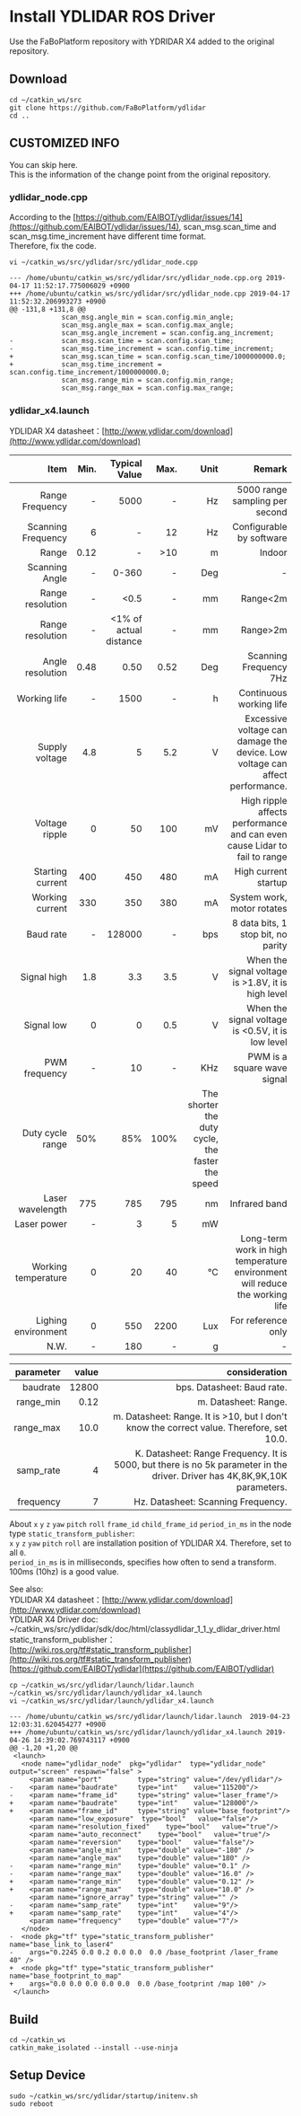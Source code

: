 # Install YDLIDAR ROS Driver
Use the FaBoPlatform repository with YDRIDAR X4 added to the original repository.
## Download
```
cd ~/catkin_ws/src
git clone https://github.com/FaBoPlatform/ydlidar
cd ..
```

## CUSTOMIZED INFO
You can skip here.<br>
This is the information of the change point from the original repository.

### ydlidar_node.cpp
According to the [https://github.com/EAIBOT/ydlidar/issues/14](https://github.com/EAIBOT/ydlidar/issues/14), scan_msg.scan_time and scan_msg.time_increment have different time format.<br>
Therefore, fix the code.<br>
```
vi ~/catkin_ws/src/ydlidar/src/ydlidar_node.cpp

--- /home/ubuntu/catkin_ws/src/ydlidar/src/ydlidar_node.cpp.org	2019-04-17 11:52:17.775006029 +0900
+++ /home/ubuntu/catkin_ws/src/ydlidar/src/ydlidar_node.cpp	2019-04-17 11:52:32.206993273 +0900
@@ -131,8 +131,8 @@
             scan_msg.angle_min = scan.config.min_angle;
             scan_msg.angle_max = scan.config.max_angle;
             scan_msg.angle_increment = scan.config.ang_increment;
-            scan_msg.scan_time = scan.config.scan_time;
-            scan_msg.time_increment = scan.config.time_increment;
+            scan_msg.scan_time = scan.config.scan_time/1000000000.0;
+            scan_msg.time_increment = scan.config.time_increment/1000000000.0;
             scan_msg.range_min = scan.config.min_range;
             scan_msg.range_max = scan.config.max_range;
```

### ydlidar_x4.launch
YDLIDAR X4 datasheet：[http://www.ydlidar.com/download](http://www.ydlidar.com/download)<br>

| Item | Min. | Typical Value | Max. | Unit | Remark |
|--:|--:|--:|--:|--:|--:|
| Range Frequency | - | 5000 | - | Hz | 5000 range sampling per second |
| Scanning Frequency | 6 | - | 12 | Hz | Configurable by software |
| Range | 0.12 | - | >10 | m | Indoor |
| Scanning Angle | - | 0-360 | - | Deg | - |
| Range resolution | - | <0.5 | - | mm | Range<2m |
| Range resolution | - | <1% of actual distance | - | mm | Range>2m |
| Angle resolution | 0.48 | 0.50 | 0.52 | Deg | Scanning Frequency 7Hz|
| Working life | - | 1500 | - | h | Continuous working life |
| Supply voltage | 4.8 | 5 | 5.2 | V | Excessive voltage can damage the device. Low voltage can affect performance. |
| Voltage ripple | 0 | 50 | 100 | mV | High ripple affects performance and can even cause Lidar to fail to range |
| Starting current | 400 | 450 | 480 | mA | High current startup |
| Working current | 330 | 350 | 380 | mA | System work, motor rotates |
| Baud rate | - | 128000 | - | bps | 8 data bits, 1 stop bit, no parity |
| Signal high | 1.8 | 3.3 | 3.5 | V | When the signal voltage is >1.8V, it is high level |
| Signal low | 0 | 0 | 0.5 | V | When the signal voltage is <0.5V, it is low level |
| PWM frequency | - | 10 | - | KHz | PWM is a square wave signal |
| Duty cycle range | 50% | 85% | 100% | The shorter the duty cycle, the faster the speed |
| Laser wavelength | 775 | 785 | 795 | nm | Infrared band |
| Laser power | - | 3 | 5 | mW |
| Working temperature | 0 | 20 | 40 | ℃ | Long-term work in high temperature environment will reduce the working life |
| Lighing environment | 0 | 550 | 2200 | Lux | For reference only |
| N.W. | - | 180 | - | g | - |

| parameter | value | consideration |
|--:|--:|--:|
| baudrate | 12800 | bps. Datasheet: Baud rate. |
| range_min | 0.12 | m. Datasheet: Range. |
| range_max | 10.0 | m. Datasheet: Range. It is >10, but I don't know the correct value. Therefore, set 10.0. |
| samp_rate | 4 | K. Datasheet: Range Frequency. It is 5000, but there is no 5k parameter in the driver. Driver has 4K,8K,9K,10K parameters. |
| frequency | 7 | Hz. Datasheet: Scanning Frequency. |

About `x` `y` `z` `yaw` `pitch` `roll` `frame_id` `child_frame_id` `period_in_ms` in the node type `static_transform_publisher`:<br>
`x` `y` `z` `yaw` `pitch` `roll` are installation position of YDLIDAR X4. Therefore, set to all `0`.<br>
`period_in_ms` is in milliseconds, specifies how often to send a transform. 100ms (10hz) is a good value.<br>

See also:<br>
YDLIDAR X4 datasheet：[http://www.ydlidar.com/download](http://www.ydlidar.com/download)<br>
YDLIDAR X4 Driver doc: ~/catkin_ws/src/ydlidar/sdk/doc/html/classydlidar_1_1_y_dlidar_driver.html<br>
static_transform_publisher：[http://wiki.ros.org/tf#static_transform_publisher](http://wiki.ros.org/tf#static_transform_publisher)<br>
[https://github.com/EAIBOT/ydlidar](https://github.com/EAIBOT/ydlidar)<br>

```
cp ~/catkin_ws/src/ydlidar/launch/lidar.launch ~/catkin_ws/src/ydlidar/launch/ydlidar_x4.launch
vi ~/catkin_ws/src/ydlidar/launch/ydlidar_x4.launch

--- /home/ubuntu/catkin_ws/src/ydlidar/launch/lidar.launch	2019-04-23 12:03:31.620454277 +0900
+++ /home/ubuntu/catkin_ws/src/ydlidar/launch/ydlidar_x4.launch	2019-04-26 14:39:02.769743117 +0900
@@ -1,20 +1,20 @@
 <launch>
   <node name="ydlidar_node"  pkg="ydlidar"  type="ydlidar_node" output="screen" respawn="false" >
     <param name="port"         type="string" value="/dev/ydlidar"/>  
-    <param name="baudrate"     type="int"    value="115200"/>
-    <param name="frame_id"     type="string" value="laser_frame"/>
+    <param name="baudrate"     type="int"    value="128000"/>
+    <param name="frame_id"     type="string" value="base_footprint"/>
     <param name="low_exposure"  type="bool"   value="false"/>
     <param name="resolution_fixed"    type="bool"   value="true"/>
     <param name="auto_reconnect"    type="bool"   value="true"/>
     <param name="reversion"    type="bool"   value="false"/>
     <param name="angle_min"    type="double" value="-180" />
     <param name="angle_max"    type="double" value="180" />
-    <param name="range_min"    type="double" value="0.1" />
-    <param name="range_max"    type="double" value="16.0" />
+    <param name="range_min"    type="double" value="0.12" />
+    <param name="range_max"    type="double" value="10.0" />
     <param name="ignore_array" type="string" value="" />
-    <param name="samp_rate"    type="int"    value="9"/>
+    <param name="samp_rate"    type="int"    value="4"/>
     <param name="frequency"    type="double" value="7"/>
   </node>
-  <node pkg="tf" type="static_transform_publisher" name="base_link_to_laser4"
-    args="0.2245 0.0 0.2 0.0 0.0  0.0 /base_footprint /laser_frame 40" />
+  <node pkg="tf" type="static_transform_publisher" name="base_footprint_to_map"
+    args="0.0 0.0 0.0 0.0 0.0  0.0 /base_footprint /map 100" />
 </launch>
```

## Build
```
cd ~/catkin_ws
catkin_make_isolated --install --use-ninja
```

## Setup Device
```
sudo ~/catkin_ws/src/ydlidar/startup/initenv.sh
sudo reboot
```
